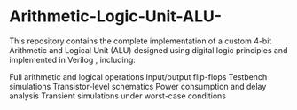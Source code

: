 # Arithmetic-Logic-Unit-ALU-
This repository contains the complete implementation of a custom 4-bit Arithmetic and Logical Unit (ALU) designed using digital logic principles and implemented in Verilog , including:

Full arithmetic and logical operations
Input/output flip-flops
Testbench simulations
Transistor-level schematics
Power consumption and delay analysis
Transient simulations under worst-case conditions
